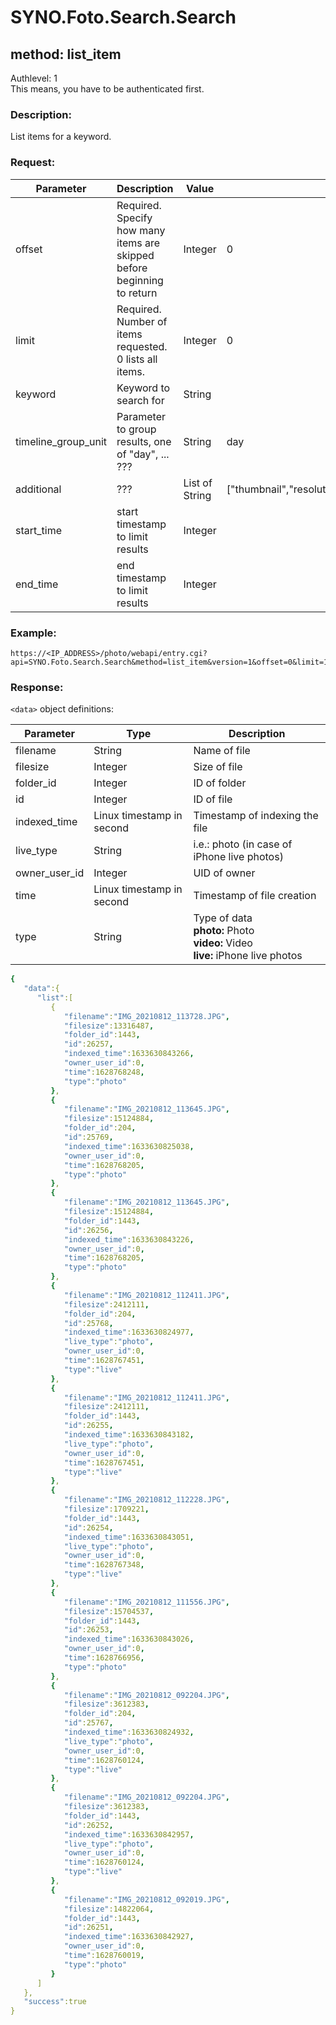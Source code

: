 # SYNO.Foto.Search.Search
## method: list_item
Authlevel: 1<br/>
This means, you have to be authenticated first.
### Description:
List items for a keyword.
### Request:

| Parameter | Description | Value | Default Value |
| --- | --- | --- | --- |
| offset | Required. Specify how many items are skipped before beginning to return | Integer | 0 |
| limit | Required. Number of items requested. 0 lists all items. | Integer | 0 |
| keyword | Keyword to search for | String | |
| timeline_group_unit | Parameter to group results, one of "day", ... ??? | String | day |
| additional | ??? | List of String | ["thumbnail","resolution","orientation","video_convert","video_meta","address"] |
| start_time | start timestamp to limit results | Integer |  |
| end_time | end timestamp to limit results | Integer |  |

### Example:
```
https://<IP_ADDRESS>/photo/webapi/entry.cgi?api=SYNO.Foto.Search.Search&method=list_item&version=1&offset=0&limit=10&keyword=%22Iceland%22
```

### Response:
`<data>` object definitions:

| Parameter | Type | Description |
| --- | --- | --- |
| filename | String | Name of file |
| filesize | Integer | Size of file |
| folder_id | Integer | ID of folder |
| id | Integer | ID of file |
| indexed_time | Linux timestamp in second | Timestamp of indexing the file |
| live_type | String | i.e.: photo (in case of iPhone live photos) |
| owner_user_id | Integer | UID of owner |
| time | Linux timestamp in second | Timestamp of file creation |
| type | String | Type of data<br/><b>photo:</b> Photo<br/><b>video:</b> Video<br/><b>live:</b> iPhone live photos |

```YAML
{
   "data":{
      "list":[
         {
            "filename":"IMG_20210812_113728.JPG",
            "filesize":13316487,
            "folder_id":1443,
            "id":26257,
            "indexed_time":1633630843266,
            "owner_user_id":0,
            "time":1628768248,
            "type":"photo"
         },
         {
            "filename":"IMG_20210812_113645.JPG",
            "filesize":15124884,
            "folder_id":204,
            "id":25769,
            "indexed_time":1633630825038,
            "owner_user_id":0,
            "time":1628768205,
            "type":"photo"
         },
         {
            "filename":"IMG_20210812_113645.JPG",
            "filesize":15124884,
            "folder_id":1443,
            "id":26256,
            "indexed_time":1633630843226,
            "owner_user_id":0,
            "time":1628768205,
            "type":"photo"
         },
         {
            "filename":"IMG_20210812_112411.JPG",
            "filesize":2412111,
            "folder_id":204,
            "id":25768,
            "indexed_time":1633630824977,
            "live_type":"photo",
            "owner_user_id":0,
            "time":1628767451,
            "type":"live"
         },
         {
            "filename":"IMG_20210812_112411.JPG",
            "filesize":2412111,
            "folder_id":1443,
            "id":26255,
            "indexed_time":1633630843182,
            "live_type":"photo",
            "owner_user_id":0,
            "time":1628767451,
            "type":"live"
         },
         {
            "filename":"IMG_20210812_112228.JPG",
            "filesize":1709221,
            "folder_id":1443,
            "id":26254,
            "indexed_time":1633630843051,
            "live_type":"photo",
            "owner_user_id":0,
            "time":1628767348,
            "type":"live"
         },
         {
            "filename":"IMG_20210812_111556.JPG",
            "filesize":15704537,
            "folder_id":1443,
            "id":26253,
            "indexed_time":1633630843026,
            "owner_user_id":0,
            "time":1628766956,
            "type":"photo"
         },
         {
            "filename":"IMG_20210812_092204.JPG",
            "filesize":3612383,
            "folder_id":204,
            "id":25767,
            "indexed_time":1633630824932,
            "live_type":"photo",
            "owner_user_id":0,
            "time":1628760124,
            "type":"live"
         },
         {
            "filename":"IMG_20210812_092204.JPG",
            "filesize":3612383,
            "folder_id":1443,
            "id":26252,
            "indexed_time":1633630842957,
            "live_type":"photo",
            "owner_user_id":0,
            "time":1628760124,
            "type":"live"
         },
         {
            "filename":"IMG_20210812_092019.JPG",
            "filesize":14822064,
            "folder_id":1443,
            "id":26251,
            "indexed_time":1633630842927,
            "owner_user_id":0,
            "time":1628760019,
            "type":"photo"
         }
      ]
   },
   "success":true
}
```
